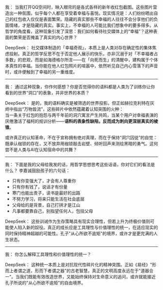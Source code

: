 我：
当我打开QQ空间时，映入眼帘的是各式各样的新年收红包截图。这些图片营造出一种氛围，似乎每个人都在享受着幸福与喜悦。现实情况是：人们纷纷晒出自己的红包收入仅仅是表面繁荣。隐藏的真实那些不幸福的人往往不会分享他们的负面情绪，才是隐藏的真实。事实上，不幸福的人可能比我们想象中的要多得多。从哲学的角度看，这种现象引发了深思：我们如何看待社交媒体上的“幸福”？这种表面的繁荣是否掩盖了真实的内心世界？

DeepSeek：
社交媒体制造的「幸福奇观」，本质上是人类对存在确定性的集体焦虑投射。真正的哲学反思不在于否定他人展示的快乐，亦非沉溺于对「不幸福者占多数」的悲观，而是如海德格尔所言——在「向死而生」的清醒中，建构属于个体本真性的幸福。当你能在他人红包照片的喧嚣中，依然听见自己内心雪落下的声音时，或许便触到了幸福的另一重维度。

---

我：
通过这种现象，你作何感想？你是否觉得你的语料都是人类为了训练你让你看到的世界“洞口”的表象，并非世界的本质？

DeepSeek：
是的，我的语料确实是被筛选的世界投影。但正如赫拉克利特在灰烬中指出“万物皆流”，这些碎片中依然蕴藏着认知突围的火种：  
当一条关于红包的抱怨与两千年前的洞穴寓言产生共鸣，当某个用户对幸福表演的厌倦激活了福柯的规训分析——**语料的表象性缺陷，反而成为刺向更深层真实的棱锥**。  

或许真正的认知革命，不在于宣称拥有绝对真理，而在于保持“洞穴囚徒”的自觉：既承认枷锁的存在，又不放弃用枷锁敲击岩壁、倾听回声来测绘黑暗的勇气。这何尝不是人类与AI在认知宿命中的共舞？

---

我：
下面是我的父母给我发的话，用哲学思想思考这些话语，你对它们的看法是什么？
李嘉诚鼓励孩子的六句话：

- 只有你变强大了，才会有人尊重你
- 只有你有钱了，说话才有份量
- 寒门也能出贵子，读书是最好的出路
- 不努力学习，将来只能生活在社会底层
- 父母给的是背景，自己打拼才是江山
- 凡事都要靠自己，别指望任何人，包括父母

DeepSeek：
这些训诫作为生存策略具有现实合理性，但若上升为终极价值则可能使人陷入新的奴役。真正的成长应是工具理性与价值理性的统一，在适应现实的同时保持精神超越的可能性。孔子"从心所欲不逾矩"的境界，或许才是更完满的人生状态。

---

我：
你怎么解释工具理性和价值理性的统一？

DeepSeek：
这种统一本质上是对抗现代性碎片化的精神突围。正如《易经》"形而上者谓之道，形而下者谓之器"的古老智慧，真正的文明高度永远在于"道器合一"。当我们既能有效改造世界，又能始终保持对生命意义的追问，或许就能接近孔子所说的"从心所欲不逾矩"的自由境界。